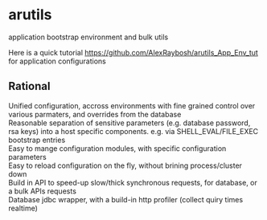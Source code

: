 # arutils
application bootstrap environment and bulk utils

Here is a quick tutorial https://github.com/AlexRaybosh/arutils_App_Env_tut
for application configurations

## Rational

Unified configuration, accross environments with fine grained control over various parmaters, and overrides from the database<br>
Reasonable separation of sensitive parameters (e.g. database password, rsa keys) into a host specific components. e.g. via SHELL_EVAL/FILE_EXEC bootstrap entries<br>
Easy to mange configuration modules, with specific configuration parameters<br>
Easy to reload configuration on the fly, without brining process/cluster down<br>
Build in API to speed-up slow/thick synchronous requests, for database, or a bulk APIs requests<br>
Database jdbc wrapper, with a build-in http profiler (collect quiry times realtime)<br>
